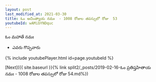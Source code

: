 ```yaml
---
layout: post
last_modified_at: 2021-03-30
title: ఓం అచింత్యాయ నమః  - 1008 రోజుల తపస్సులో రోజు  53
youtubeId: wAMibYNDquc
---
```

 
 
 ఓం మహాతే నమః  
 
 -  ఎవరు గొప్పవారు 
 
  
 
  
 
 
 
 
 
 


{% include youtubePlayer.html id=page.youtubeId %}
 
[Next]({{ site.baseurl }}{% link  split2/_posts/2019-02-16-ఓం ప్రతిష్తహితాయ నమః  - 1008 రోజుల తపస్సులో రోజు  54.md%})
 
